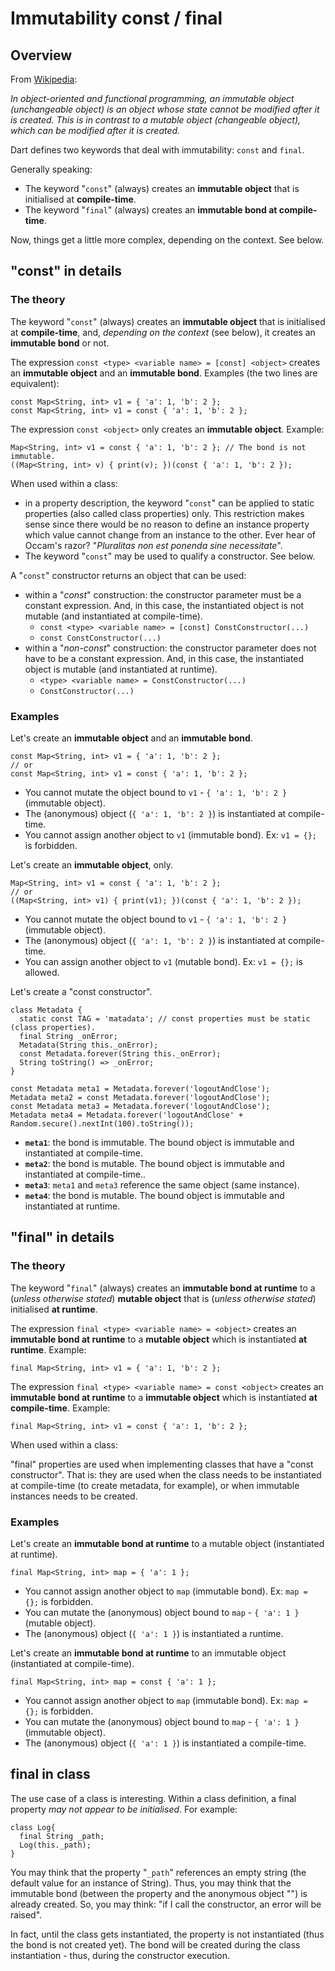 # Immutability const / final

## Overview

From [Wikipedia](https://en.wikipedia.org/wiki/Immutable_object):

_In object-oriented and functional programming, an immutable object (unchangeable object)
is an object whose state cannot be modified after it is created. This is in contrast
to a mutable object (changeable object), which can be modified after it is created._

Dart defines two keywords that deal with immutability: `const` and `final`.

Generally speaking:

* The keyword "`const`" (always) creates an **immutable object** that is initialised at **compile-time**.
* The keyword "`final`" (always) creates an **immutable bond at compile-time**.

Now, things get a little more complex, depending on the context. See below.

## "const" in details

### The theory

The keyword "`const`" (always) creates an **immutable object** that is initialised at **compile-time**, and, _depending on
the context_ (see below), it creates an **immutable bond** or not.

The expression `const <type> <variable name> = [const] <object>` creates an **immutable object** and an **immutable bond**.
Examples (the two lines are equivalent):

    const Map<String, int> v1 = { 'a': 1, 'b': 2 };
    const Map<String, int> v1 = const { 'a': 1, 'b': 2 };

The expression `const <object>` only creates an **immutable object**.
Example:

    Map<String, int> v1 = const { 'a': 1, 'b': 2 }; // The bond is not immutable.
    ((Map<String, int> v) { print(v); })(const { 'a': 1, 'b': 2 });

When used within a class:

* in a property description, the keyword "`const`" can be applied to static properties
  (also called class properties) only. This restriction makes sense since there would be no reason to define an instance
  property which value cannot change from an instance to the other. Ever hear of Occam's razor?
  "_Pluralitas non est ponenda sine necessitate_".
* The keyword "`const`" may be used to qualify a constructor. See below.

A "`const`" constructor returns an object that can be used:

* within a "_const_" construction: the constructor parameter must be a constant expression. And, in this case, the instantiated object is not mutable (and instantiated at compile-time).
  *  `const <type> <variable name> = [const] ConstConstructor(...)`
  *  `const ConstConstructor(...)`
* within a "_non-const_" construction: the constructor parameter does not have to be a constant expression. And, in this case, the instantiated object is mutable (and instantiated at runtime).
  *  `<type> <variable name> = ConstConstructor(...)`
  *  `ConstConstructor(...)`

### Examples

Let's create an **immutable object** and an **immutable bond**.

    const Map<String, int> v1 = { 'a': 1, 'b': 2 };
    // or
    const Map<String, int> v1 = const { 'a': 1, 'b': 2 };

* You cannot mutate the object bound to `v1` - `{ 'a': 1, 'b': 2 }` (immutable object).
* The (anonymous) object (`{ 'a': 1, 'b': 2 }`) is instantiated at compile-time.
* You cannot assign another object to `v1` (immutable bond). Ex: `v1 = {};` is forbidden.

Let's create an **immutable object**, only.

    Map<String, int> v1 = const { 'a': 1, 'b': 2 };
    // or
    ((Map<String, int> v1) { print(v1); })(const { 'a': 1, 'b': 2 });

* You cannot mutate the object bound to `v1` - `{ 'a': 1, 'b': 2 }` (immutable object).
* The (anonymous) object (`{ 'a': 1, 'b': 2 }`) is instantiated at compile-time.    
* You can assign another object to `v1` (mutable bond). Ex: `v1 = {};` is allowed.

Let's create a "const constructor".

    class Metadata {
      static const TAG = 'matadata'; // const properties must be static (class properties).
      final String _onError;
      Metadata(String this._onError);
      const Metadata.forever(String this._onError);
      String toString() => _onError;
    }

    const Metadata meta1 = Metadata.forever('logoutAndClose');
    Metadata meta2 = const Metadata.forever('logoutAndClose');
    const Metadata meta3 = Metadata.forever('logoutAndClose');
    Metadata meta4 = Metadata.forever('logoutAndClose' + Random.secure().nextInt(100).toString());
    
* **`meta1`**: the bond is immutable. The bound object is immutable and instantiated at compile-time.
* **`meta2`**: the bond is mutable. The bound object is immutable and instantiated at compile-time..
* **`meta3`**: `meta1` and `meta3` reference the same object (same instance).
* **`meta4`**:  the bond is mutable. The bound object is immutable and instantiated at runtime.

## "final" in details

### The theory

The keyword "`final`" (always) creates an **immutable bond at runtime** to a (_unless otherwise stated_) **mutable object** that
is (_unless otherwise stated_) initialised **at runtime**.

The expression `final <type> <variable name> = <object>` creates an **immutable bond at runtime** to a **mutable object** which is
instantiated **at runtime**. Example:

    final Map<String, int> v1 = { 'a': 1, 'b': 2 };

The expression `final <type> <variable name> = const <object>` creates an **immutable bond at runtime** to a **immutable object** which is
instantiated **at compile-time**. Example:

    final Map<String, int> v1 = const { 'a': 1, 'b': 2 };
    
When used within a class:

"final" properties are used when implementing classes that have a "const constructor". That is: they are used when the
class needs to be instantiated at compile-time (to create metadata, for example), or when immutable instances needs to
be created.
    
### Examples

Let's create an **immutable bond at runtime** to a mutable object (instantiated at runtime).

    final Map<String, int> map = { 'a': 1 };
    
* You cannot assign another object to `map` (immutable bond). Ex: `map = {};` is forbidden.
* You can mutate the (anonymous) object bound to `map` - `{ 'a': 1 }` (mutable object).
* The (anonymous) object (`{ 'a': 1 }`) is instantiated a runtime.

Let's create an **immutable bond at runtime** to an immutable object (instantiated at compile-time).

    final Map<String, int> map = const { 'a': 1 };
    
* You cannot assign another object to `map` (immutable bond). Ex: `map = {};` is forbidden.
* You can mutate the (anonymous) object bound to `map` - `{ 'a': 1 }` (immutable object).
* The (anonymous) object (`{ 'a': 1 }`) is instantiated a compile-time.












## final in class

The use case of a class is interesting. Within a class definition, a final property _may not appear to be initialised_.
For example:

    class Log{
      final String _path;
      Log(this._path);
    }

You may think that the property "`_path`" references an empty string (the default value for an instance of String).
Thus, you may think that the immutable bond (between the property and the anonymous object "") is already created.
So, you may think: "if I call the constructor, an error will be raised".

In fact, until the class gets instantiated, the property is not instantiated (thus the bond is not created yet).
The bond will be created during the class instantiation - thus, during the constructor execution.







